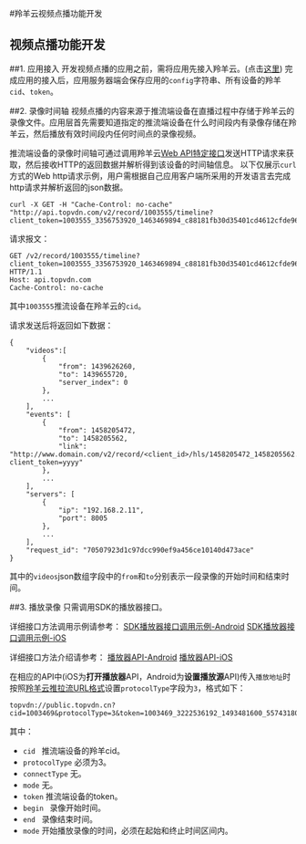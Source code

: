 #羚羊云视频点播功能开发

## 视频点播功能开发

##1. 应用接入
开发视频点播的应用之前，需将应用先接入羚羊云。(点击[这里](http://doc.topvdn.com/api/index.html#!public-doc/appfunc_joinup.md))
完成应用的接入后，应用服务器端会保存应用的`config`字符串、所有设备的羚羊`cid`、`token`。

##2. 录像时间轴
视频点播的内容来源于推流端设备在直播过程中存储于羚羊云的录像文件。应用层首先需要知道指定的推流端设备在什么时间段内有录像存储在羚羊云，然后播放有效时间段内任何时间点的录像视频。

推流端设备的录像时间轴可通过调用羚羊云[Web API特定接口](http://doc.topvdn.com/api/index.html#!public-doc/Web-API/web_api_v2_record_loop.md)发送HTTP请求来获取，然后接收HTTP的返回数据并解析得到该设备的时间轴信息。
以下仅展示`curl`方式的Web http请求示例，用户需根据自己应用客户端所采用的开发语言去完成http请求并解析返回的json数据。
```
curl -X GET -H "Cache-Control: no-cache" "http://api.topvdn.com/v2/record/1003555/timeline?client_token=1003555_3356753920_1463469894_c88181fb30d35401cd4612cfde96a4d2"
```

请求报文：
```
GET /v2/record/1003555/timeline?client_token=1003555_3356753920_1463469894_c88181fb30d35401cd4612cfde96a4d2 HTTP/1.1
Host: api.topvdn.com
Cache-Control: no-cache
```
其中`1003555`推流设备在羚羊云的`cid`。

请求发送后将返回如下数据：
```
{
	"videos":[
		{
			"from": 1439626260,
			"to": 1439655720,
			"server_index": 0
		},
		...
	],
	"events": [
		{
			"from": 1458205472,
			"to": 1458205562,
			"link": "http://www.domain.com/v2/record/<client_id>/hls/1458205472_1458205562.m3u8?client_token=yyyy"
		},
		...
	],
	"servers": [
		{
			"ip": "192.168.2.11",
			"port": 8005
		},
		...
    ],
	"request_id": "70507923d1c97dcc990ef9a456ce10140d473ace"
}
```
其中的`videos`json数组字段中的`from`和`to`分别表示一段录像的开始时间和结束时间。


##3. 播放录像
只需调用SDK的播放器接口。

详细接口方法调用示例请参考：
[SDK播放器接口调用示例-Android](http://doc.topvdn.com/api/index.html#!public-doc/SDK-Android/android_guide_player.md)
[SDK播放器接口调用示例-iOS](http://doc.topvdn.com/api/index.html#!public-doc/SDK-iOS/ios_guide_player.md)

详细接口方法介绍请参考：
[播放器API-Android](http://doc.topvdn.com/api/index.html#!public-doc/SDK-Android/android_api_player.md)
[播放器API-iOS](http://doc.topvdn.com/api/index.html#!public-doc/SDK-iOS/ios_api_player.md)

在相应的API中(iOS为**打开播放器**API，Android为**设置播放源**API)传入`播放地址`时按照[羚羊云推拉流URL格式](http://doc.topvdn.com/api/index.html#!public-doc/url_format.md)设置`protocolType`字段为`3`，格式如下：
```
topvdn://public.topvdn.cn?cid=1003469&protocolType=3&token=1003469_3222536192_1493481600_5574318032e39b62063d98e6bff50069&begin=1464082941&end=1464086522&play=0
```

其中：
- `cid ` 推流端设备的羚羊cid。
- `protocolType` 必须为3。
- `connectType` 无。
- `mode` 无。
- `token` 推流端设备的token。
- `begin ` 录像开始时间。
- `end ` 录像结束时间。
- `mode`  开始播放录像的时间，必须在起始和终止时间区间内。
